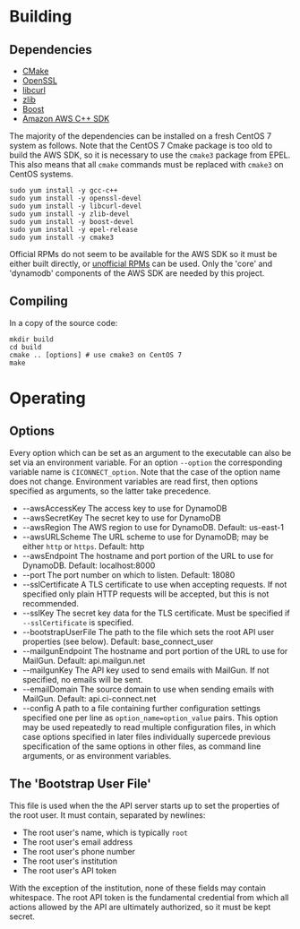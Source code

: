 # Building

## Dependencies

- [CMake](https://cmake.org)
- [OpenSSL](https://www.openssl.org)
- [libcurl](https://curl.haxx.se/libcurl/)
- [zlib](https://www.zlib.net)
- [Boost](https://www.boost.org)
- [Amazon AWS C++ SDK](https://github.com/aws/aws-sdk-cpp)

The majority of the dependencies can be installed on a fresh CentOS 7 system as follows. Note that the CentOS 7 Cmake package is too old to build the AWS SDK, so it is necessary to use the `cmake3` package from EPEL. This also means that all `cmake` commands must be replaced with `cmake3` on CentOS systems. 

	sudo yum install -y gcc-c++
	sudo yum install -y openssl-devel
	sudo yum install -y libcurl-devel
	sudo yum install -y zlib-devel
	sudo yum install -y boost-devel
	sudo yum install -y epel-release
	sudo yum install -y cmake3

Official RPMs do not seem to be available for the AWS SDK so it must be either built directly, or [unofficial RPMs](https://jenkins.slateci.io/artifacts/static/) can be used. Only the 'core' and 'dynamodb' components of the AWS SDK are needed by this project. 

## Compiling

In a copy of the source code:

	mkdir build
	cd build
	cmake .. [options] # use cmake3 on CentOS 7
	make

# Operating

## Options

Every option which can be set as an argument to the executable can also be set via an environment variable. For an option `--option` the corresponding variable name is `CICONNECT_option`. Note that the case of the option name does not change. Environment variables are read first, then options specified as arguments, so the latter take precedence. 

- --awsAccessKey The access key to use for DynamoDB
- --awsSecretKey The secret key to use for DynamoDB
- --awsRegion The AWS region to use for DynamoDB. Default: us-east-1
- --awsURLScheme The URL scheme to use for DynamoDB; may be either `http` or `https`. Default: http
- --awsEndpoint The hostname and port portion of the URL to use for DynamoDB. Default: localhost:8000
- --port The port number on which to listen. Default: 18080
- --sslCertificate A TLS certificate to use when accepting requests. If not specified only plain HTTP requests will be accepted, but this is not recommended. 
- --sslKey The secret key data for the TLS certificate. Must be specified if `--sslCertificate` is specified. 
- --bootstrapUserFile The path to the file which sets the root API user properties (see below). Default: base_connect_user
- --mailgunEndpoint The hostname and port portion of the URL to use for MailGun. Default: api.mailgun.net
- --mailgunKey The API key used to send emails with MailGun. If not specified, no emails will be sent. 
- --emailDomain The source domain to use when sending emails with MailGun. Default: api.ci-connect.net
- --config A path to a file containing further configuration settings specified one per line as `option_name=option_value` pairs. This option may be used repeatedly to read multiple configuration files, in which case options specified in later files individually supercede previous specification of the same options in other files, as command line arguments, or as environment variables. 

## The 'Bootstrap User File'

This file is used when the the API server starts up to set the properties of the root user. 
It must contain, separated by newlines:

- The root user's name, which is typically `root`
- The root user's email address
- The root user's phone number
- The root user's institution
- The root user's API token

With the exception of the institution, none of these fields may contain whitespace. The root API token is the fundamental credential from which all actions allowed by the API are ultimately authorized, so it must be kept secret. 